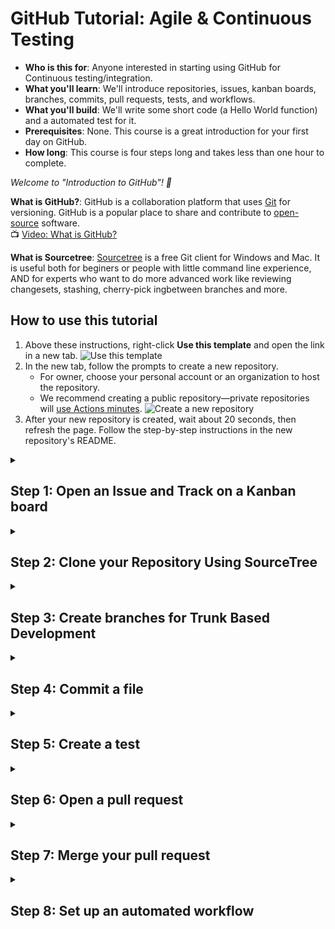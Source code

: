 # GitHub Tutorial: Agile & Continuous Testing

- **Who is this for**: Anyone interested in starting using GitHub for Continuous testing/integration.
- **What you'll learn**: We'll introduce repositories, issues, kanban boards, branches, commits, pull requests, tests, and workflows.
- **What you'll build**: We'll write some short code (a Hello World function) and a automated test for it.
- **Prerequisites**: None. This course is a great introduction for your first day on GitHub.
- **How long**: This course is four steps long and takes less than one hour to complete.

_Welcome to "Introduction to GitHub"! :wave:_

**What is GitHub?**: GitHub is a collaboration platform that uses [Git](https://docs.github.com/get-started/quickstart/github-glossary#git) for versioning. GitHub is a popular place to share and contribute to [open-source](https://docs.github.com/get-started/quickstart/github-glossary#open-source) software.
<br>:tv: [Video: What is GitHub?](https://www.youtube.com/watch?v=w3jLJU7DT5E)

**What is Sourcetree**: [Sourcetree](https://www.sourcetreeapp.com/) is a free Git client for Windows and Mac. It is useful both for beginers or people with little command line experience, AND for experts who want to do more advanced work like reviewing changesets, stashing, cherry-pick ingbetween branches and more.

## How to use this tutorial

1. Above these instructions, right-click **Use this template** and open the link in a new tab.
   ![Use this template](https://user-images.githubusercontent.com/1221423/169618716-fb17528d-f332-4fc5-a11a-eaa23562665e.png)
2. In the new tab, follow the prompts to create a new repository.
   - For owner, choose your personal account or an organization to host the repository.
   - We recommend creating a public repository—private repositories will [use Actions minutes](https://docs.github.com/en/billing/managing-billing-for-github-actions/about-billing-for-github-actions).
   ![Create a new repository](https://user-images.githubusercontent.com/1221423/169618722-406dc508-add4-4074-83f0-c7a7ad87f6f3.png)
3. After your new repository is created, wait about 20 seconds, then refresh the page. Follow the step-by-step instructions in the new repository's README.

<details id=1>
<summary><h2>Step 1: Open an Issue and Track on a Kanban board</h2></summary>

**Issues** let you track your work on GitHub, and are useful for discussing specific details of a project such as bug reports, planned improvements and feedback.

Let's open some issues about the work we are going to do today.

1. On GitHub.com, navigate to the main page of the repository.
2. Under your repository name, click Issues.
3. Click New issue.
4. Type a title and description for your issue. We will title our first issue "Write function that says hello to a given name".
5. When you're finished, click Submit new issue.

Repeat that process to create the following issues:
* Test the hello function
* Automatically build and test code

Another way to track your issues is by using **Projects**. A project is an adaptable spreadsheet that integrates with your issues and pull requests on GitHub to help you plan and track your work effectively. 

We'll make a project for our work:

1. In the top right corner of GitHub.com, click your profile photo, then click Your profile.
2. On your profile, click  Projects.
3. Click New project.
4. When prompted to select a template, click a template or, to start with an empty project, click Board. Then, click Create.

The board view of the project is essentially a **Kanban board**.

A kanban board is an agile project management tool designed to help visualize work, limit work-in-progress, and maximize efficiency (or flow).

We can add the issues we have already created to the board by clicking the "Add Item" button at the bottom of the Todo column and searching for your repository using the `#` key.

</details>

<details id=2>
<summary><h2>Step 2: Clone your Repository Using SourceTree</h2></summary>
**What is a repository?**: A [repository](https://docs.github.com/get-started/quickstart/github-glossary#repository) is a project containing files and folders. A repository tracks versions of files and folders.
<br>:tv: [Video: Exploring a repository](https://www.youtube.com/watch?v=R8OAwrcMlRw)

1. From SourceTree, click Remote. All of your remote projects display.
<img alt="image showing my-first-branch entry" src="sourcetree_home_screenshot.png"/>
2. Click Clone next to the repository you wish to clone locally.
3. From the Clone a repository window, click Clone. Click Local to see a list of your cloned repositories. 
</details>

<details id=3>
<summary><h2>Step 3: Create branches for Trunk Based Development</h2></summary>

### :keyboard: Activity: Your first branch with Sourcetree

**What is a branch?**: A [branch](https://docs.github.com/en/get-started/quickstart/github-glossary#branch) is a parallel version of your repository. By default, your repository has one branch named `main` and it is considered to be the definitive branch. You can create additional branches off of `main` in your repository. You can use branches to have different versions of a project at one time.

On additional branches, you can make edits without impacting the `main` version. Branches allow you to separate your work from the `main` branch. In other words, everyone's work is safe while you contribute.
<br>:tv: [Video: Branches](https://www.youtube.com/watch?v=xgQmu81G1yY)

**What is Trunk-Based Development?** [Trunk Based Development]() is a branching model, where developers collaborate on code in a single branch called ‘trunk’ (or on their short lived feature branches). You should resist any pressure to create other long-lived development branches by employing documented techniques. You avoid merge hell, do not break the build, and live happily ever after. ![Trunk Based Dev Diagram](https://trunkbaseddevelopment.com/trunk1c.png)

Instead of a single main branch, we will use two branches to record the history of the project. The main branch stores the official release history, and the develop branch serves as an integration branch for features. It's also convenient to tag all commits in the main branch with a version number.

The first step is to complement the default main with a develop branch. A simple way to do this to create empty develop branch locally and push it to the server.

1. From Sourcetree, click the Branch button.
2. From the New Branch field, enter a name for your branch- we'll call this one "develop".
3. Click Create Branch.

_You created a branch! :tada:_

Now, do the same for a feature branch, we'll call "hello".

Now you are all set to start developing!

</details>

<details id=4>
<summary><h2>Step 4: Commit a file</h2></summary>

Now that you are on your feature branch, you can edit your project without changing the `main` branch. It’s time to create a file and make your first commit!

**What is a commit?**: A [commit](https://docs.github.com/pull-requests/committing-changes-to-your-project/creating-and-editing-commits/about-commits) is a set of changes to the files and folders in your project. A commit exists in a branch.

### :keyboard: Activity: Your first commit

The following steps will guide you through the process of committing a change on GitHub using Sourcetree. Committing a change requires first adding a new file to your new branch. 

1. In your favorite IDE, make sure you're on your new branch `hello`.
2. Open the file called `hello.py` in the directory `hello`.
3. In your IDE, copy the following content to your file:
   ```
   def hello(name: str):
        print('Hello, ' + name + '!')
   ```
4. Open the History view in SourceTree and notice that your repository now has uncommitted changes.
5. Click the check mark next to `Unstaged Files` to stage all of your changes.
6. In the message box, enter a commit message.
7. Click the Commit button under the box. From Sourcetree's History, you'll see that the file has been updated on your new branch.
8. Click the Push button to push your new branch to the repository.
9. Under the Push? column from the dialog box that appears, select your new branch to indicate that you are pushing that branch to origin and click OK.
</details>

<details id=5>
<summary><h2>Step 5: Create a test</h2></summary>

**What is unittest?**: The unittest module provides a rich set of tools for constructing and running tests. It supports test automation, sharing of setup and shutdown code for tests, aggregation of tests into collections, and independence of the tests from the reporting framework.

In the `test` directory, there is a file called `test_hello.py` to test `hello.py`- we will add 2 tests to the file.

1. Create a test that passes your name to the function and checks that the output is as expected.
2. Create a test that passes an integer, and check the the function fails.
3. You can set up to run these tests more interactively.

</details>

<details id=6>
<summary><h2>Step 6: Open a pull request</h2></summary>

_Nice work making those commits :sparkles:_

Now that you’ve created a commit, it’s time to share your proposed change through a pull request!

**What is a pull request?**: Collaboration happens on a pull request. The pull request shows the changes in your branch to other people. This pull request is going to keep the changes you just made on your branch and propose applying them to the `develop` branch.
<br>:tv: [Video: Introduction to pull requests](https://youtu.be/kJr-PIfLDl4)

### :keyboard: Activity: Create a pull request

You may have noticed after your commit that a message displayed indicating your recent push to your branch and providing a button that says **Compare & pull request**.

![screenshot of message and button](/images/compare-and-pull-request.png)

 If you want, feel free to click **Compare & pull request**, and then skip to step 6 below. If you don't click the button, the instructions below walk you through manually setting up the pull request.

1. Click on the **Pull requests** tab in your repository.
2. Click **New pull request**.
3. In the **base:** dropdown, make sure **main** is selected.
4. Select the **compare:** dropdown, and click `my-first-branch`. <br>
   <img alt="screenshot showing both branch selections" src="/images/pull-request-branches.png"/>
5. Click **Create pull request**.
6. Enter a title for your pull request: `Add my first file`.
7. The next field helps you provide a description of the changes you made. Feel free to add a description of what you’ve accomplished so far. As a reminder, you have: created a branch, created a file and made a commit! <br>
   <img alt="screenshot showing pull request" src="/images/Pull-request-description.png"/>
8. Click **Create pull request**.
9. Move on to Step 4! <br>
   **Note**: Like before, you can wait about 20 seconds, then refresh this page (the one you're following instructions from) and [GitHub Actions](https://docs.github.com/en/actions) will automatically close this step and open the next one. As a perk, you may see evidence of GitHub Actions running on the tab with the pull request opened! The image below shows a line you might see on your pull request after the Action finishes running.<br>
   <img alt="screenshot of an example of an actions line" src="/images/Actions-to-step-4.png"/>

</details>

<details id=7>
<summary><h2>Step 7: Merge your pull request</h2></summary>

_Nicely done friend! :sunglasses:_

You successfully created a pull request. You can now merge your pull request.

**What is a _merge_**: A [merge](https://docs.github.com/en/get-started/quickstart/github-glossary#merge) adds the changes in your pull request and branch into the `main` branch.
<br>:tv: [Video: Understanding the GitHub flow](https://www.youtube.com/watch?v=PBI2Rz-ZOxU)

As noted in the previous step, you may have seen evidence of an action running which automatically progresses your instructions to the next step. You'll have to wait for it to finish before you can merge your pull request. It will be ready when the merge pull request button is green.

![screenshot of green merge pull request button](/images/Green-merge-pull-request.png)
### :keyboard: Activity: Merge the pull request

1. Click **Merge pull request**.
1. Click **Confirm merge**.
1. Once your branch has been merged, you don't need it anymore. To delete this branch, click **Delete branch**.<br>
   <img alt="screenshot showing delete branch button" src="/images/delete-branch.png"/>
2. Check out the **Finish** step to see what you can learn next!<br>
   **Note**: Like before, you can wait about 20 seconds, then refresh this page (the one you're following instructions from) and [GitHub Actions](https://docs.github.com/en/actions) will automatically close this step and open the next one.

</details>

<details id=8>
<summary><h2>Step 8: Set up an automated workflow</h2></summary>

**GitHub Actions** is a continuous integration and continuous delivery (CI/CD) platform that allows you to automate your build, test, and deployment pipeline. You can create workflows that build and test every pull request to your repository, or deploy merged pull requests to production.

You can configure a GitHub Actions *workflow* to be triggered when an *event* occurs in your repository, such as a pull request being opened or an issue being created. Your workflow contains one or more *jobs* which can run in sequential order or in parallel. Each job will run inside its own virtual machine runner, or inside a container, and has one or more steps that either run a script that you define or run an action, which is a reusable extension that can simplify your workflow.

We will create a workflow to run our tests every time you push to a branch, and every time you open a pull request. This will let you know if any changes have broken your code unexpectedly, and if your code is safe to merge into the development branch.

1. Make a new feature branch for setting up the action.
2. In your repository, create the .github/workflows/ directory to store your workflow files.
3. In the .github/workflows/ directory, create a new file called learn-github-actions.yml and add the following code.
```
# This workflow will install Python dependencies, run tests and lint with a variety of Python versions
# For more information see: https://help.github.com/actions/language-and-framework-guides/using-python-with-github-actions

name: Python package

on:
  push:
  pull_request:

jobs:
  build:

    runs-on: ubuntu-latest
    strategy:
      fail-fast: false
      matrix:
        python-version: ["3.8", "3.9", "3.10"]

    steps:
    - uses: actions/checkout@v2
    - name: Set up Python ${{ matrix.python-version }}
      uses: actions/setup-python@v2
      with:
        python-version: ${{ matrix.python-version }}
    - name: Install dependencies
      run: |
        python -m pip install --upgrade pip
        python -m pip install flake8 pytest
        if [ -f requirements.txt ]; then pip install -r requirements.txt; fi
    - name: Lint with flake8
      run: |
        # stop the build if there are Python syntax errors or undefined names
        flake8 . --count --select=E9,F63,F7,F82 --show-source --statistics
        # exit-zero treats all errors as warnings. The GitHub editor is 127 chars wide
        flake8 . --count --exit-zero --max-complexity=10 --max-line-length=127 --statistics
    - name: Test with pytest
      run: |
        pip install .
        pytest
```
4. Commit these changes and push them to your GitHub repository.

</details>
